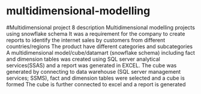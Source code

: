 # multidimensional-modelling
#Multidimensional project 8 description
Multidimensional modelling projects using snowflake schema 
It was a requirement for the company to create reports to identify the internet sales by customers from different countries/regions 
The product have different categories and subcategories
A multidimensional model/cube/datamart (snowflake schema) including fact and dimension tables was created using SQL server analytical services(SSAS) and a report was generated in EXCEL.
The cube was generated by connecting to data warehouse (SQL server management services; SSMS), fact and dimension tables were selected and a cube is formed 
The cube is further connected to excel and a report is generated
